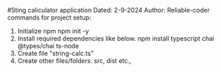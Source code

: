 #Sting caliculator application
Dated: 2-9-2024
Author: Reliable-coder
commands for project setup:
1. Initialize npm
npm init -y
2. Install required dependencies like below.
npm install typescript chai @types/chai ts-node
3. Create file "string-calc.ts"
4. Create other files/folders: src, dist etc.,